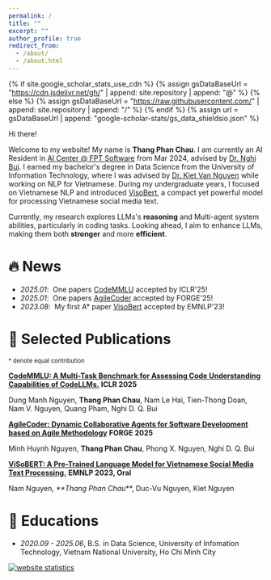 ```yaml
---
permalink: /
title: ""
excerpt: ""
author_profile: true
redirect_from: 
  - /about/
  - /about.html
---
```


{% if site.google_scholar_stats_use_cdn %}
{% assign gsDataBaseUrl = "https://cdn.jsdelivr.net/gh/" | append: site.repository | append: "@" %}
{% else %}
{% assign gsDataBaseUrl = "https://raw.githubusercontent.com/" | append: site.repository | append: "/" %}
{% endif %}
{% assign url = gsDataBaseUrl | append: "google-scholar-stats/gs_data_shieldsio.json" %}

<span class='anchor' id='about-me'></span>

Hi there! 

Welcome to my website!
My name is **Thang Phan Chau**. I am currently an AI Resident in [AI Center @ FPT Software](https://fpt-aicenter.com/) from Mar 2024,
advised by [Dr. Nghi Bui](https://bdqnghi.github.io/). I earned my bachelor's degree in Data Science from the University of Information Technology, where I was advised by [Dr. Kiet Van Nguyen](https://scholar.google.com.vn/citations?user=v3RSwOkAAAAJ&hl=en) while working on NLP for Vietnamese. During my undergraduate years, I focused on Vietnamese NLP and introduced [VisoBert](https://aclanthology.org/2023.emnlp-main.315/), a compact yet powerful model for processing Vietnamese social media text. 

Currently, my research explores LLMs's **reasoning** and Multi-agent system abilities, particularly in coding tasks. Looking ahead, I aim to enhance LLMs, making them both **stronger** and more **efficient**.


# 🔥 News
<!-- - *2025.07*: &nbsp;Graduate from the FPT AI Residency Program! Huge thanks to my mentors, all my brothers and sisters in the program! -->
- *2025.01*: &nbsp;One papers [CodeMMLU](https://openreview.net/forum?id=CahIEKCu5Q) accepted by ICLR'25!
- *2025.01*: &nbsp;One papers [AgileCoder](https://arxiv.org/abs/2406.11912) accepted by FORGE'25!
- *2023.08*: &nbsp;My first A* paper [VisoBert](https://aclanthology.org/2023.emnlp-main.315/) accepted by EMNLP'23! 

# 📝 Selected Publications 
<sup>* denote equal contribution</sup>


[**CodeMMLU: A Multi-Task Benchmark for Assessing Code Understanding Capabilities of CodeLLMs.**](https://openreview.net/forum?id=CahIEKCu5Q)   **ICLR 2025**

Dung Manh Nguyen, **Thang Phan Chau**, Nam Le Hai, Tien-Thong Doan, Nam V. Nguyen, Quang Pham, Nghi D. Q. Bui

[**AgileCoder: Dynamic Collaborative Agents for Software Development based on Agile Methodology**](https://openreview.net/forum?id=CahIEKCu5Q)   **FORGE 2025**

Minh Huynh Nguyen, **Thang Phan Chau**, Phong X. Nguyen, Nghi D. Q. Bui

[**ViSoBERT: A Pre-Trained Language Model for Vietnamese Social Media Text Processing.**](https://aclanthology.org/2023.emnlp-main.315/)   **EMNLP 2023, Oral**

Nam Nguyen<sup>*</sup>, **Thang Phan Chau<sup>*</sup>**, Duc-Vu Nguyen, Kiet Nguyen

<!-- ### Preprint
TBF

# 🎖 Honors and Awards 
TBF -->

# 📖 Educations
- *2020.09 - 2025.06*, B.S. in Data Science, University of Infomation Technology, Vietnam National University, Ho Chi Minh City


<!-- Statcounter code for personal website
http://horseee.github.io on Google Sites (new) -->
<script type="text/javascript">
var sc_project=12946013; 
var sc_invisible=1; 
var sc_security="08b61411"; 
</script>
<script type="text/javascript"
src="https://www.statcounter.com/counter/counter.js"
async></script>
<noscript><div class="statcounter"><a title="website
statistics" href="https://statcounter.com/"
target="_blank"><img class="statcounter"
src="https://c.statcounter.com/12946013/0/08b61411/1/"
alt="website statistics"
referrerPolicy="no-referrer-when-downgrade"></a></div></noscript>
<!-- End of Statcounter Code -->
